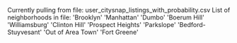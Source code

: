 Currently pulling from file: user_citysnap_listings_with_probability.csv
List of neighborhoods in file: 'Brooklyn' 'Manhattan' 'Dumbo' 'Boerum Hill' 'Williamsburg' 'Clinton Hill' 'Prospect Heights' 'Parkslope' 'Bedford-Stuyvesant' 'Out of Area Town' 'Fort Greene'
